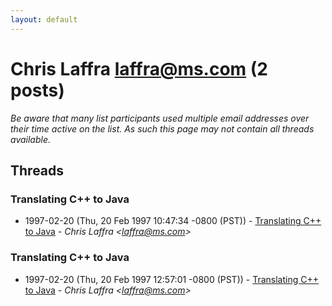```yaml
---
layout: default
---
```


# Chris Laffra <laffra@ms.com> (2 posts)

_Be aware that many list participants used multiple email addresses over their time active on the list. As such this page may not contain all threads available._

## Threads

### Translating C++ to Java
+ 1997-02-20 (Thu, 20 Feb 1997 10:47:34 -0800 (PST)) - [Translating C++ to Java](/archive/1997/02/6dc7d03bbdfe58132f4ab1fb01189831be8b30603bee169aa607e0ee7ac7ce2c) - _Chris Laffra \<laffra@ms.com\>_

### Translating C++ to Java
+ 1997-02-20 (Thu, 20 Feb 1997 12:57:01 -0800 (PST)) - [Translating C++ to Java](/archive/1997/02/18cef201888568379faa1f05258fc684920b8e442b777cd3fb48416c8ac86b26) - _Chris Laffra \<laffra@ms.com\>_

